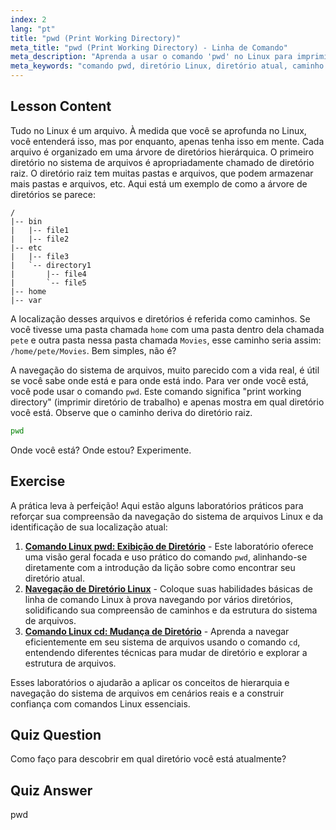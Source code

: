 ```yaml
---
index: 2
lang: "pt"
title: "pwd (Print Working Directory)"
meta_title: "pwd (Print Working Directory) - Linha de Comando"
meta_description: "Aprenda a usar o comando 'pwd' no Linux para imprimir seu diretório de trabalho atual. Entenda os caminhos do sistema de arquivos Linux e a navegação para iniciantes."
meta_keywords: "comando pwd, diretório Linux, diretório atual, caminho Linux, tutorial Linux, Linux para iniciantes, guia Linux"
---
```


## Lesson Content

Tudo no Linux é um arquivo. À medida que você se aprofunda no Linux, você entenderá isso, mas por enquanto, apenas tenha isso em mente. Cada arquivo é organizado em uma árvore de diretórios hierárquica. O primeiro diretório no sistema de arquivos é apropriadamente chamado de diretório raiz. O diretório raiz tem muitas pastas e arquivos, que podem armazenar mais pastas e arquivos, etc. Aqui está um exemplo de como a árvore de diretórios se parece:

```plaintext
/
|-- bin
|   |-- file1
|   |-- file2
|-- etc
|   |-- file3
|   `-- directory1
|       |-- file4
|       `-- file5
|-- home
|-- var
```

A localização desses arquivos e diretórios é referida como caminhos. Se você tivesse uma pasta chamada `home` com uma pasta dentro dela chamada `pete` e outra pasta nessa pasta chamada `Movies`, esse caminho seria assim: `/home/pete/Movies`. Bem simples, não é?

A navegação do sistema de arquivos, muito parecido com a vida real, é útil se você sabe onde está e para onde está indo. Para ver onde você está, você pode usar o comando `pwd`. Este comando significa "print working directory" (imprimir diretório de trabalho) e apenas mostra em qual diretório você está. Observe que o caminho deriva do diretório raiz.

```bash
pwd
```

Onde você está? Onde estou? Experimente.

## Exercise

A prática leva à perfeição! Aqui estão alguns laboratórios práticos para reforçar sua compreensão da navegação do sistema de arquivos Linux e da identificação de sua localização atual:

1. **[Comando Linux pwd: Exibição de Diretório](https://labex.io/pt/labs/linux-linux-pwd-command-directory-displaying-209734)** - Este laboratório oferece uma visão geral focada e uso prático do comando `pwd`, alinhando-se diretamente com a introdução da lição sobre como encontrar seu diretório atual.
2. **[Navegação de Diretório Linux](https://labex.io/pt/labs/linux-directory-navigation-387844)** - Coloque suas habilidades básicas de linha de comando Linux à prova navegando por vários diretórios, solidificando sua compreensão de caminhos e da estrutura do sistema de arquivos.
3. **[Comando Linux cd: Mudança de Diretório](https://labex.io/pt/labs/linux-linux-cd-command-directory-changing-209733)** - Aprenda a navegar eficientemente em seu sistema de arquivos usando o comando `cd`, entendendo diferentes técnicas para mudar de diretório e explorar a estrutura de arquivos.

Esses laboratórios o ajudarão a aplicar os conceitos de hierarquia e navegação do sistema de arquivos em cenários reais e a construir confiança com comandos Linux essenciais.

## Quiz Question

Como faço para descobrir em qual diretório você está atualmente?

## Quiz Answer

pwd